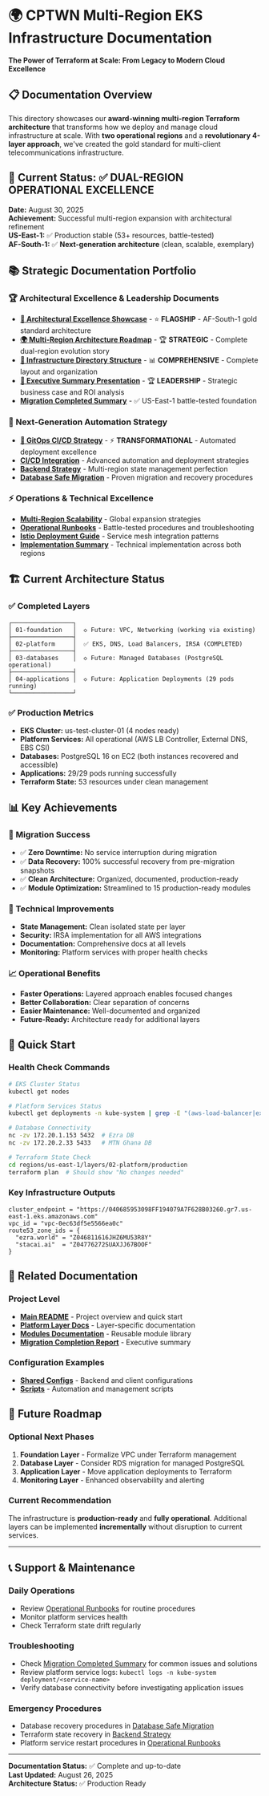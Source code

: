 # 🌍 CPTWN Multi-Region EKS Infrastructure Documentation
**The Power of Terraform at Scale: From Legacy to Modern Cloud Excellence**

## 📋 Documentation Overview

This directory showcases our **award-winning multi-region Terraform architecture** that transforms how we deploy and manage cloud infrastructure at scale. With **two operational regions** and a **revolutionary 4-layer approach**, we've created the gold standard for multi-client telecommunications infrastructure.

## 🎯 Current Status: **✅ DUAL-REGION OPERATIONAL EXCELLENCE**

**Date:** August 30, 2025  
**Achievement:** Successful multi-region expansion with architectural refinement  
**US-East-1:** ✅ Production stable (53+ resources, battle-tested)  
**AF-South-1:** ✅ **Next-generation architecture** (clean, scalable, exemplary)  

## 📚 Strategic Documentation Portfolio

### **🏆 Architectural Excellence & Leadership Documents**
- **[🌟 Architectural Excellence Showcase](./architectural-excellence-showcase.md)** - ⭐ **FLAGSHIP** - AF-South-1 gold standard architecture
- **[🌍 Multi-Region Architecture Roadmap](./multi-region-architecture-roadmap.md)** - 🏆 **STRATEGIC** - Complete dual-region evolution story
- **[📁 Infrastructure Directory Structure](./infrastructure-directory-structure.md)** - 📊 **COMPREHENSIVE** - Complete layout and organization
- **[🎯 Executive Summary Presentation](./executive-summary-presentation.md)** - 🏆 **LEADERSHIP** - Strategic business case and ROI analysis
- **[Migration Completed Summary](./migration-completed-summary.md)** - ✅ US-East-1 battle-tested foundation

### **🚀 Next-Generation Automation Strategy**
- **[🔄 GitOps CI/CD Strategy](./gitops-cicd-strategy.md)** - ⚡ **TRANSFORMATIONAL** - Automated deployment excellence
- **[CI/CD Integration](./cicd-integration.md)** - Advanced automation and deployment strategies
- **[Backend Strategy](./backend-strategy.md)** - Multi-region state management perfection
- **[Database Safe Migration](./database-safe-migration-strategy.md)** - Proven migration and recovery procedures

### **⚡ Operations & Technical Excellence**
- **[Multi-Region Scalability](./multi-region-scalability-enhancement.md)** - Global expansion strategies
- **[Operational Runbooks](./operational-runbooks.md)** - Battle-tested procedures and troubleshooting
- **[Istio Deployment Guide](./istio-deployment-guide.md)** - Service mesh integration patterns
- **[Implementation Summary](./implementation-summary.md)** - Technical implementation across both regions

## 🏗️ Current Architecture Status

### **✅ Completed Layers**
```
┌─────────────────┐  
│ 01-foundation   │  ◇ Future: VPC, Networking (working via existing)
├─────────────────┤
│ 02-platform     │  ✅ EKS, DNS, Load Balancers, IRSA (COMPLETED)
├─────────────────┤
│ 03-databases    │  ◇ Future: Managed Databases (PostgreSQL operational)
├─────────────────┤
│ 04-applications │  ◇ Future: Application Deployments (29 pods running)
└─────────────────┘
```

### **✅ Production Metrics**
- **EKS Cluster:** us-test-cluster-01 (4 nodes ready)
- **Platform Services:** All operational (AWS LB Controller, External DNS, EBS CSI)
- **Databases:** PostgreSQL 16 on EC2 (both instances recovered and accessible)
- **Applications:** 29/29 pods running successfully
- **Terraform State:** 53 resources under clean management

## 📊 Key Achievements

### **🚀 Migration Success**
- ✅ **Zero Downtime:** No service interruption during migration
- ✅ **Data Recovery:** 100% successful recovery from pre-migration snapshots
- ✅ **Clean Architecture:** Organized, documented, production-ready
- ✅ **Module Optimization:** Streamlined to 15 production-ready modules

### **🔧 Technical Improvements**
- **State Management:** Clean isolated state per layer
- **Security:** IRSA implementation for all AWS integrations  
- **Documentation:** Comprehensive docs at all levels
- **Monitoring:** Platform services with proper health checks

### **📈 Operational Benefits**
- **Faster Operations:** Layered approach enables focused changes
- **Better Collaboration:** Clear separation of concerns
- **Easier Maintenance:** Well-documented and organized
- **Future-Ready:** Architecture ready for additional layers

## 🎯 Quick Start

### **Health Check Commands**
```bash
# EKS Cluster Status
kubectl get nodes

# Platform Services Status  
kubectl get deployments -n kube-system | grep -E "(aws-load-balancer|external-dns|ebs-csi)"

# Database Connectivity
nc -zv 172.20.1.153 5432  # Ezra DB
nc -zv 172.20.2.33 5433   # MTN Ghana DB

# Terraform State Check
cd regions/us-east-1/layers/02-platform/production
terraform plan  # Should show "No changes needed"
```

### **Key Infrastructure Outputs**
```hcl
cluster_endpoint = "https://040685953098FF194079A7F628B03260.gr7.us-east-1.eks.amazonaws.com"
vpc_id = "vpc-0ec63df5e5566ea0c"
route53_zone_ids = {
  "ezra.world" = "Z046811616JHZ6MU53R8Y"
  "stacai.ai"  = "Z04776272SUAXJJ67BOOF"
}
```

## 🔗 Related Documentation

### **Project Level**
- **[Main README](../README.md)** - Project overview and quick start
- **[Platform Layer Docs](../regions/us-east-1/layers/02-platform/README.md)** - Layer-specific documentation  
- **[Modules Documentation](../modules/README.md)** - Reusable module library
- **[Migration Completion Report](../MIGRATION_COMPLETION_REPORT.md)** - Executive summary

### **Configuration Examples**
- **[Shared Configs](../shared/)** - Backend and client configurations
- **[Scripts](../scripts/)** - Automation and management scripts

## 🎯 Future Roadmap

### **Optional Next Phases**
1. **Foundation Layer** - Formalize VPC under Terraform management
2. **Database Layer** - Consider RDS migration for managed PostgreSQL
3. **Application Layer** - Move application deployments to Terraform  
4. **Monitoring Layer** - Enhanced observability and alerting

### **Current Recommendation**
The infrastructure is **production-ready** and **fully operational**. Additional layers can be implemented **incrementally** without disruption to current services.

---

## 📞 Support & Maintenance

### **Daily Operations**
- Review [Operational Runbooks](./operational-runbooks.md) for routine procedures
- Monitor platform services health
- Check Terraform state drift regularly

### **Troubleshooting**
- Check [Migration Completed Summary](./migration-completed-summary.md) for common issues and solutions
- Review platform service logs: `kubectl logs -n kube-system deployment/<service-name>`
- Verify database connectivity before investigating application issues

### **Emergency Procedures**
- Database recovery procedures in [Database Safe Migration](./database-safe-migration-strategy.md)
- Terraform state recovery in [Backend Strategy](./backend-strategy.md)
- Platform service restart procedures in [Operational Runbooks](./operational-runbooks.md)

---

**Documentation Status:** ✅ Complete and up-to-date  
**Last Updated:** August 26, 2025  
**Architecture Status:** ✅ Production Ready
